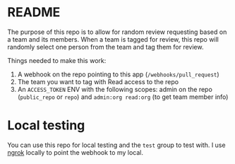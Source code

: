 # README

The purpose of this repo is to allow for random review requesting based on a team and its members. When a team is tagged for review, this repo will randomly select one person from the team and tag them for review.

Things needed to make this work:

1) A webhook on the repo pointing to this app (`/webhooks/pull_request`)
2) The team you want to tag with Read access to the repo
3) An `ACCESS_TOKEN` ENV with the following scopes: admin on the repo (`public_repo` or `repo`) and `admin:org read:org` (to get team member info)

# Local testing

You can use this repo for local testing and the `test` group to test with. I use [ngrok](https://ngrok.com/) locally to point the webhook to my local.
